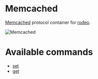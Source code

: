 # Memcached

[Memcached](http://memcached.org/) protocol container for [rodeo](https://github.com/otiai10/rodeo).

![Memcached](https://pbs.twimg.com/media/BnlHrRSIUAEwSXe.jpg)

# Available commands

- [set](https://code.google.com/p/memcached/wiki/NewCommands#set)
- [get](https://code.google.com/p/memcached/wiki/NewCommands#get)
